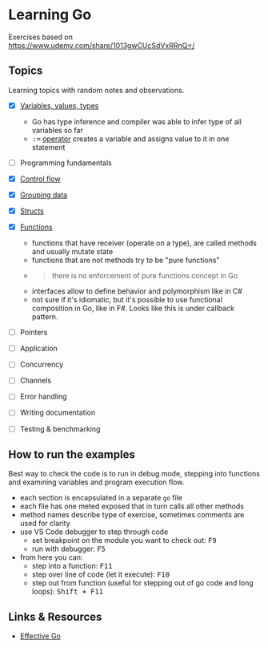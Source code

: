# Learning Go

Exercises based on https://www.udemy.com/share/1013gwCUcSdVxRRnQ=/

## Topics

Learning topics with random notes and observations.

- [x] [Variables, values, types](./exercises/01-variables-value-types.go)
  - Go has type inference and compiler was able to infer type of all variables so far
  - <kbd>:=</kbd> [operator](https://golang.org/ref/spec#Short_variable_declarations) creates a variable and assigns value to it in one statement
- [ ] Programming fundamentals
- [x] [Control flow](exercises/03-control-flow.go)
- [x] [Grouping data](exercises/04-grouping-data.go)
- [x] [Structs](exercises/05-structs.go)
- [x] [Functions](exercises/06-functions.go)
  - functions that have receiver (operate on a type), are called methods and usually mutate state
  - functions that are not methods try to be "pure functions"
  - > there is no enforcement of pure functions concept in Go
  - interfaces allow to define behavior and polymorphism like in C#
  - not sure if it's idiomatic, but it's possible to use functional composition in Go, like in F#. Looks like this is under callback pattern.

- [ ] Pointers
- [ ] Application
- [ ] Concurrency
- [ ] Channels
- [ ] Error handling
- [ ] Writing documentation
- [ ] Testing & benchmarking

## How to run the examples

Best way to check the code is to run in debug mode, stepping into functions and examining variables and program execution flow.

- each section is encapsulated in a separate `go` file
- each file has one meted exposed that in turn calls all other methods
- method names describe type of exercise, sometimes comments are used for clarity
- use VS Code debugger to step through code
  - set breakpoint on the module you want to check out: <kbd>F9</kbd>
  - run with debugger: <kbd>F5</kbd>
- from here you can:
  - step into a function: <kbd>F11</kbd>
  - step over line of code (let it execute): <kbd>F10</kbd>
  - step out from function (useful for stepping out of go code and long loops): <kbd>Shift + F11</kbd>


## Links & Resources

- [Effective Go](https://golang.org/doc/effective_go)